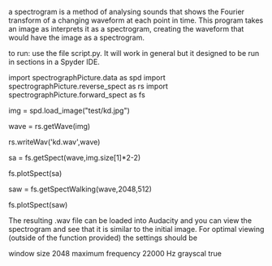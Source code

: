 a spectrogram is a method of analysing sounds that shows the Fourier transform of a changing waveform at each point in time. This program takes an image as interprets it as a spectrogram, creating the  waveform that would have the image as a spectrogram.

to run: use the file script.py. It will work in general but it designed to be run in sections in a Spyder IDE.


import spectrographPicture.data as spd
import spectrographPicture.reverse_spect as rs
import spectrographPicture.forward_spect as fs


img = spd.load_image("test/kd.jpg")

wave = rs.getWave(img)

rs.writeWav('kd.wav',wave)

sa = fs.getSpect(wave,img.size[1]*2-2)

fs.plotSpect(sa)

saw = fs.getSpectWalking(wave,2048,512)

fs.plotSpect(saw)

The resulting .wav file can be loaded into Audacity and you can view the spectrogram and see that it is similar to the initial image. For optimal viewing (outside of the function provided) the settings should be 

window size 2048
maximum frequency 22000 Hz
grayscal true